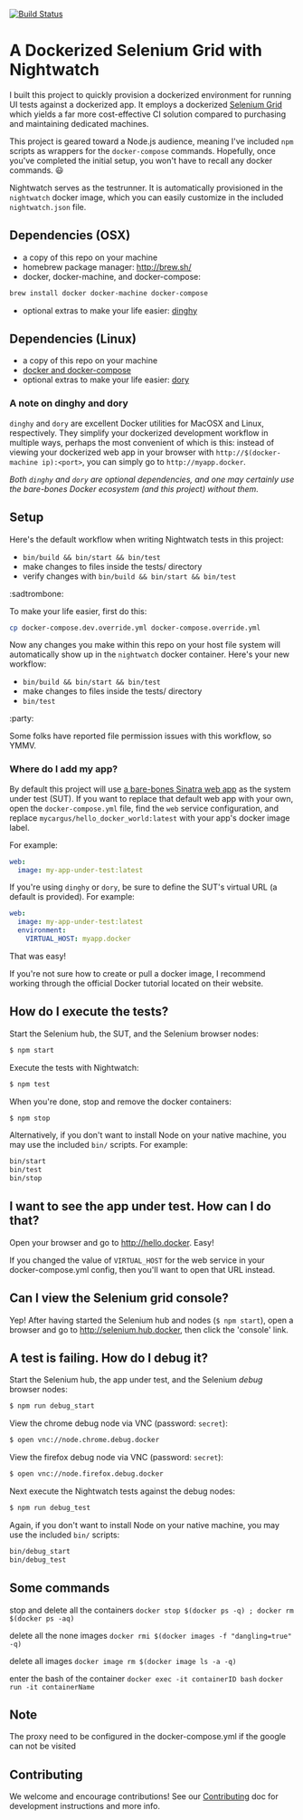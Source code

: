 [![Build Status](https://travis-ci.org/mycargus/nightwatch-docker-grid.svg?branch=master)](https://travis-ci.org/mycargus/nightwatch-docker-grid)

# A Dockerized Selenium Grid with Nightwatch

I built this project to quickly provision a dockerized environment for running
UI tests against a dockerized app. It employs a dockerized [Selenium Grid][grid]
which yields a far more cost-effective CI solution compared to purchasing and
maintaining dedicated machines.

This project is geared toward a Node.js audience, meaning I've included `npm`
scripts as wrappers for the `docker-compose` commands. Hopefully, once you've
completed the initial setup, you won't have to recall any docker commands.
:smiley:

Nightwatch serves as the testrunner. It is automatically provisioned in the
`nightwatch` docker image, which you can easily customize in the included
`nightwatch.json` file.

## Dependencies (OSX)

-   a copy of this repo on your machine
-   homebrew package manager: <http://brew.sh/>
-   docker, docker-machine, and docker-compose:

```sh
brew install docker docker-machine docker-compose
```

-   optional extras to make your life easier: [dinghy][dinghy]

## Dependencies (Linux)

-   a copy of this repo on your machine
-   [docker and docker-compose][docker]
-   optional extras to make your life easier: [dory][dory]

### A note on dinghy and dory

`dinghy` and `dory` are excellent Docker utilities for MacOSX and Linux,
respectively. They simplify your dockerized development workflow in multiple
ways, perhaps the most convenient of which is this: instead of viewing your
dockerized web app in your browser with `http://$(docker-machine ip):<port>`,
you can simply go to `http://myapp.docker`.

*Both `dinghy` and `dory` are optional dependencies, and one may certainly use
the bare-bones Docker ecosystem (and this project) without them.*

## Setup

Here's the default workflow when writing Nightwatch tests in this project:

-   `bin/build && bin/start && bin/test`
-   make changes to files inside the tests/ directory
-   verify changes with `bin/build && bin/start && bin/test`

:sadtrombone:

To make your life easier, first do this:

```sh
cp docker-compose.dev.override.yml docker-compose.override.yml
```

Now any changes you make within this repo on your host file system will
automatically show up in the `nightwatch` docker container. Here's your new
workflow:

-   `bin/build && bin/start && bin/test`
-   make changes to files inside the tests/ directory
-   `bin/test`

:party:

Some folks have reported file permission issues with this workflow, so YMMV.

### Where do I add my app?

By default this project will use [a bare-bones Sinatra web app][app]
as the system under test (SUT). If you want to replace that default web app with
your own, open the `docker-compose.yml` file, find the `web` service
configuration, and replace `mycargus/hello_docker_world:latest` with your app's
docker image label.

For example:

```yaml
web:
  image: my-app-under-test:latest
```

If you're using `dinghy` or `dory`, be sure to define the SUT's virtual URL (a
default is provided). For example:

```yaml
web:
  image: my-app-under-test:latest
  environment:
    VIRTUAL_HOST: myapp.docker
```

That was easy!

If you're not sure how to create or pull a docker image, I recommend working
through the official Docker tutorial located on their website.

## How do I execute the tests?

Start the Selenium hub, the SUT, and the Selenium browser nodes:

```sh
$ npm start
```

Execute the tests with Nightwatch:

```sh
$ npm test
```

When you're done, stop and remove the docker containers:

```sh
$ npm stop
```

Alternatively, if you don't want to install Node on your native machine, you may
use the included `bin/` scripts. For example:

```sh
bin/start
bin/test
bin/stop
```

## I want to see the app under test. How can I do that?

Open your browser and go to <http://hello.docker>. Easy!

If you changed the value of `VIRTUAL_HOST` for the web service in your
docker-compose.yml config, then you'll want to open that URL instead.

## Can I view the Selenium grid console?

Yep! After having started the Selenium hub and nodes (`$ npm start`), open a
browser and go to <http://selenium.hub.docker>, then click the 'console' link.

## A test is failing. How do I debug it?

Start the Selenium hub, the app under test, and the Selenium *debug* browser
nodes:

```sh
$ npm run debug_start
```

View the chrome debug node via VNC (password: `secret`):

```sh
$ open vnc://node.chrome.debug.docker
```

View the firefox debug node via VNC (password: `secret`):

```sh
$ open vnc://node.firefox.debug.docker
```

Next execute the Nightwatch tests against the debug nodes:

```sh
$ npm run debug_test
```

Again, if you don't want to install Node on your native machine, you may use the
included `bin/` scripts:

```sh
bin/debug_start
bin/debug_test
```
## Some commands
stop and delete all the containers
`docker stop $(docker ps -q) ; docker rm $(docker ps -aq)`

delete all the none images
`docker rmi $(docker images -f "dangling=true" -q)`

delete all images
`docker image rm $(docker image ls -a -q)`

enter the bash of the container
`docker exec -it containerID bash`
`docker run -it containerName`

## Note
The proxy need to be configured in the docker-compose.yml if the google can not be visited

## Contributing

We welcome and encourage contributions! See our [Contributing][contributing] doc
for development instructions and more info.

[app]: https://github.com/mycargus/hello_docker_world
[contributing]: https://github.com/mycargus/nightwatch-docker-grid/blob/master/CONTRIBUTING.md
[dinghy]: https://github.com/codekitchen/dinghy
[docker]: https://docs.docker.com/engine/installation/linux/
[dory]: https://github.com/FreedomBen/dory
[grid]: https://github.com/SeleniumHQ/selenium/wiki/Grid2

